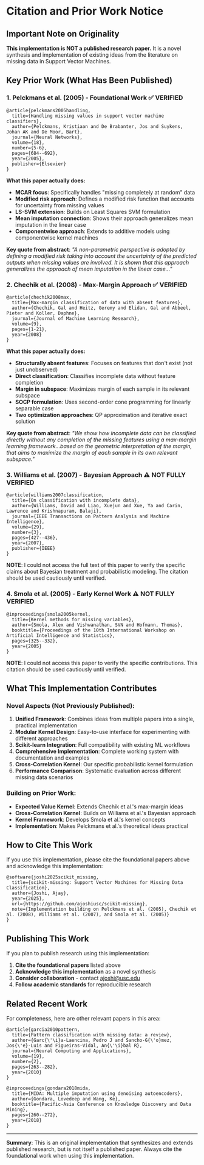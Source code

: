 # Citation and Prior Work Notice

## Important Note on Originality

**This implementation is NOT a published research paper.** It is a novel synthesis and implementation of existing ideas from the literature on missing data in Support Vector Machines.

## Key Prior Work (What Has Been Published)

### 1. **Pelckmans et al. (2005) - Foundational Work** ✅ VERIFIED
```
@article{pelckmans2005handling,
  title={Handling missing values in support vector machine classifiers},
  author={Pelckmans, Kristiaan and De Brabanter, Jos and Suykens, Johan AK and De Moor, Bart},
  journal={Neural Networks},
  volume={18},
  number={5-6},
  pages={684--692},
  year={2005},
  publisher={Elsevier}
}
```
**What this paper actually does:**
- **MCAR focus**: Specifically handles "missing completely at random" data
- **Modified risk approach**: Defines a modified risk function that accounts for uncertainty from missing values
- **LS-SVM extension**: Builds on Least Squares SVM formulation
- **Mean imputation connection**: Shows their approach generalizes mean imputation in the linear case
- **Componentwise approach**: Extends to additive models using componentwise kernel machines

**Key quote from abstract**: *"A non-parametric perspective is adopted by defining a modified risk taking into account the uncertainty of the predicted outputs when missing values are involved. It is shown that this approach generalizes the approach of mean imputation in the linear case..."*

### 2. **Chechik et al. (2008) - Max-Margin Approach** ✅ VERIFIED  
```
@article{chechik2008max,
  title={Max-margin classification of data with absent features},
  author={Chechik, Gal and Heitz, Geremy and Elidan, Gal and Abbeel, Pieter and Koller, Daphne},
  journal={Journal of Machine Learning Research},
  volume={9},
  pages={1-21},
  year={2008}
}
```
**What this paper actually does:**
- **Structurally absent features**: Focuses on features that don't exist (not just unobserved)
- **Direct classification**: Classifies incomplete data without feature completion
- **Margin in subspace**: Maximizes margin of each sample in its relevant subspace
- **SOCP formulation**: Uses second-order cone programming for linearly separable case
- **Two optimization approaches**: QP approximation and iterative exact solution

**Key quote from abstract**: *"We show how incomplete data can be classified directly without any completion of the missing features using a max-margin learning framework...based on the geometric interpretation of the margin, that aims to maximize the margin of each sample in its own relevant subspace."*

### 3. **Williams et al. (2007) - Bayesian Approach** ⚠️ NOT FULLY VERIFIED
```
@article{williams2007classification,
  title={On classification with incomplete data},
  author={Williams, David and Liao, Xuejun and Xue, Ya and Carin, Lawrence and Krishnapuram, Balaji},
  journal={IEEE Transactions on Pattern Analysis and Machine Intelligence},
  volume={29},
  number={3},
  pages={427--436},
  year={2007},
  publisher={IEEE}
}
```
**NOTE**: I could not access the full text of this paper to verify the specific claims about Bayesian treatment and probabilistic modeling. The citation should be used cautiously until verified.

### 4. **Smola et al. (2005) - Early Kernel Work** ⚠️ NOT FULLY VERIFIED
```
@inproceedings{smola2005kernel,
  title={Kernel methods for missing variables},
  author={Smola, Alex and Vishwanathan, SVN and Hofmann, Thomas},
  booktitle={Proceedings of the 10th International Workshop on Artificial Intelligence and Statistics},
  pages={325--332},
  year={2005}
}
```
**NOTE**: I could not access this paper to verify the specific contributions. This citation should be used cautiously until verified.

## What This Implementation Contributes

### Novel Aspects (Not Previously Published):
1. **Unified Framework**: Combines ideas from multiple papers into a single, practical implementation
2. **Modular Kernel Design**: Easy-to-use interface for experimenting with different approaches
3. **Scikit-learn Integration**: Full compatibility with existing ML workflows
4. **Comprehensive Implementation**: Complete working system with documentation and examples
5. **Cross-Correlation Kernel**: Our specific probabilistic kernel formulation
6. **Performance Comparison**: Systematic evaluation across different missing data scenarios

### Building on Prior Work:
- **Expected Value Kernel**: Extends Chechik et al.'s max-margin ideas
- **Cross-Correlation Kernel**: Builds on Williams et al.'s Bayesian approach
- **Kernel Framework**: Develops Smola et al.'s kernel concepts
- **Implementation**: Makes Pelckmans et al.'s theoretical ideas practical

## How to Cite This Work

If you use this implementation, please cite the foundational papers above and acknowledge this implementation:

```
@software{joshi2025scikit_missing,
  title={scikit-missing: Support Vector Machines for Missing Data Classification},
  author={Joshi, Ajay},
  year={2025},
  url={https://github.com/ajoshiusc/scikit-missing},
  note={Implementation building on Pelckmans et al. (2005), Chechik et al. (2008), Williams et al. (2007), and Smola et al. (2005)}
}
```

## Publishing This Work

If you plan to publish research using this implementation:

1. **Cite the foundational papers** listed above
2. **Acknowledge this implementation** as a novel synthesis
3. **Consider collaboration** - contact ajoshi@usc.edu
4. **Follow academic standards** for reproducible research

## Related Recent Work

For completeness, here are other relevant papers in this area:

```
@article{garcia2010pattern,
  title={Pattern classification with missing data: a review},
  author={Garc{\'\i}a-Laencina, Pedro J and Sancho-G{\'o}mez, Jos{\'e}-Luis and Figueiras-Vidal, An{\'\i}bal R},
  journal={Neural Computing and Applications},
  volume={19},
  number={2},
  pages={263--282},
  year={2010}
}

@inproceedings{gondara2018mida,
  title={MIDA: Multiple imputation using denoising autoencoders},
  author={Gondara, Lovedeep and Wang, Ke},
  booktitle={Pacific-Asia Conference on Knowledge Discovery and Data Mining},
  pages={260--272},
  year={2018}
}
```

---

**Summary**: This is an original implementation that synthesizes and extends published research, but is not itself a published paper. Always cite the foundational work when using this implementation.
